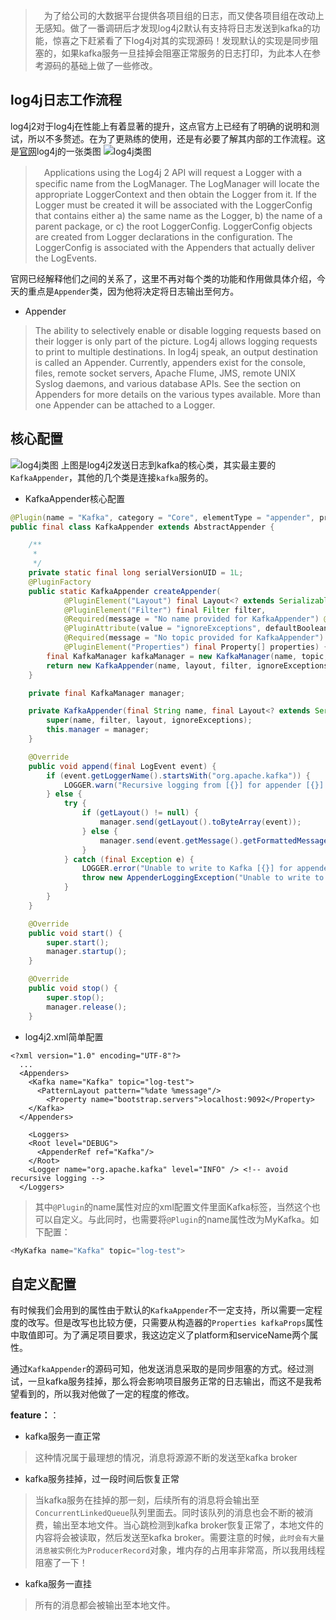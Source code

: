 
> 　为了给公司的大数据平台提供各项目组的日志，而又使各项目组在改动上无感知。做了一番调研后才发现log4j2默认有支持将日志发送到kafka的功能，惊喜之下赶紧看了下log4j对其的实现源码！发现默认的实现是同步阻塞的，如果kafka服务一旦挂掉会阻塞正常服务的日志打印，为此本人在参考源码的基础上做了一些修改。

## log4j日志工作流程

   log4j2对于log4j在性能上有着显著的提升，这点官方上已经有了明确的说明和测试，所以不多赘述。在为了更熟练的使用，还是有必要了解其内部的工作流程。这是[官网](http://logging.apache.org/log4j/2.x/manual/architecture.html)log4j的一张类图
 ![log4j类图](http://logging.apache.org/log4j/2.x/images/Log4jClasses.jpg)

>   　Applications using the Log4j 2 API will request a Logger with a specific name from the LogManager. The LogManager will locate the appropriate LoggerContext and then obtain the Logger from it. If the Logger must be created it will be associated with the LoggerConfig that contains either a) the same name as the Logger, b) the name of a parent package, or c) the root LoggerConfig. LoggerConfig objects are created from Logger declarations in the configuration. The LoggerConfig is associated with the Appenders that actually deliver the LogEvents.

 官网已经解释他们之间的关系了，这里不再对每个类的功能和作用做具体介绍，今天的重点是`Appender`类，因为他将决定将日志输出至何方。
 
 - Appender
>  The ability to selectively enable or disable logging requests based on their logger is only part of the picture. Log4j allows logging requests to print to multiple destinations. In log4j speak, an output destination is called an Appender. Currently, appenders exist for the console, files, remote socket servers, Apache Flume, JMS, remote UNIX Syslog daemons, and various database APIs. See the section on Appenders for more details on the various types available. More than one Appender can be attached to a Logger.

## 核心配置
 ![log4j类图](https://image-static.segmentfault.com/259/119/2591193124-5b7030d4a5312)
  上图是log4j2发送日志到kafka的核心类，其实最主要的`KafkaAppender`，其他的几个类是连接`kafka`服务的。
- KafkaAppender核心配置
``` java
@Plugin(name = "Kafka", category = "Core", elementType = "appender", printObject = true)
public final class KafkaAppender extends AbstractAppender {

    /**
     * 
     */
    private static final long serialVersionUID = 1L;
    @PluginFactory
    public static KafkaAppender createAppender(
            @PluginElement("Layout") final Layout<? extends Serializable> layout,
            @PluginElement("Filter") final Filter filter,
            @Required(message = "No name provided for KafkaAppender") @PluginAttribute("name") final String name,
            @PluginAttribute(value = "ignoreExceptions", defaultBoolean = true) final boolean ignoreExceptions,
            @Required(message = "No topic provided for KafkaAppender") @PluginAttribute("topic") final String topic,
            @PluginElement("Properties") final Property[] properties) {
        final KafkaManager kafkaManager = new KafkaManager(name, topic, properties);
        return new KafkaAppender(name, layout, filter, ignoreExceptions, kafkaManager);
    }

    private final KafkaManager manager;

    private KafkaAppender(final String name, final Layout<? extends Serializable> layout, final Filter filter, final boolean ignoreExceptions, final KafkaManager manager) {
        super(name, filter, layout, ignoreExceptions);
        this.manager = manager;
    }

    @Override
    public void append(final LogEvent event) {
        if (event.getLoggerName().startsWith("org.apache.kafka")) {
            LOGGER.warn("Recursive logging from [{}] for appender [{}].", event.getLoggerName(), getName());
        } else {
            try {
                if (getLayout() != null) {
                    manager.send(getLayout().toByteArray(event));
                } else {
                    manager.send(event.getMessage().getFormattedMessage().getBytes(StandardCharsets.UTF_8));
                }
            } catch (final Exception e) {
                LOGGER.error("Unable to write to Kafka [{}] for appender [{}].", manager.getName(), getName(), e);
                throw new AppenderLoggingException("Unable to write to Kafka in appender: " + e.getMessage(), e);
            }
        }
    }

    @Override
    public void start() {
        super.start();
        manager.startup();
    }

    @Override
    public void stop() {
        super.stop();
        manager.release();
    }

```
- log4j2.xml简单配置

``` javaJava
<?xml version="1.0" encoding="UTF-8"?>
  ...
  <Appenders>
    <Kafka name="Kafka" topic="log-test">
      <PatternLayout pattern="%date %message"/>
        <Property name="bootstrap.servers">localhost:9092</Property>
    </Kafka>
  </Appenders>
  
    <Loggers>
    <Root level="DEBUG">
      <AppenderRef ref="Kafka"/>
    </Root>
    <Logger name="org.apache.kafka" level="INFO" /> <!-- avoid recursive logging -->
  </Loggers>
```
>  其中`@Plugin`的name属性对应的xml配置文件里面Kafka标签，当然这个也可以自定义。与此同时，也需要将`@Plugin`的name属性改为MyKafka。如下配置：

``` java
<MyKafka name="Kafka" topic="log-test">
```
## 自定义配置
 有时候我们会用到的属性由于默认的`KafkaAppender`不一定支持，所以需要一定程度的改写。但是改写也比较方便，只需要从构造器的`Properties kafkaProps`属性中取值即可。为了满足项目要求，我这边定义了platform和serviceName两个属性。
 
 通过`KafkaAppender`的源码可知，他发送消息采取的是同步阻塞的方式。经过测试，一旦kafka服务挂掉，那么将会影响项目服务正常的日志输出，而这不是我希望看到的，所以我对他做了一定的程度的修改。
 
 **feature：**：

 - kafka服务一直正常
 > 这种情况属于最理想的情况，消息将源源不断的发送至kafka broker
 - kafka服务挂掉，过一段时间后恢复正常
 > 当kafka服务在挂掉的那一刻，后续所有的消息将会输出至`ConcurrentLinkedQueue`队列里面去。同时该队列的消息也会不断的被消费，输出至本地文件。当心跳检测到kafka broker恢复正常了，本地文件的内容将会被读取，然后发送至kafka broker。需要注意的时候，`此时会有大量消息被实例化为ProducerRecord`对象，堆内存的占用率非常高，所以我用线程阻塞了一下！
 - kafka服务一直挂
> 所有的消息都会被输出至本地文件。


